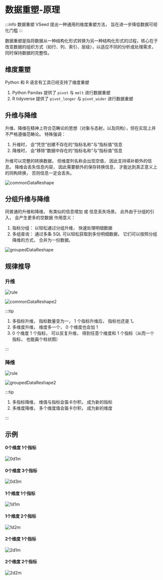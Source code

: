 # 数据重塑-原理

:::info 数据重塑
VSeed 提出一种通用的维度重塑方法， 旨在进一步降低数据可视化门槛
:::

数据重塑是指将数据从一种结构化形式转换为另一种结构化形式的过程，核心在于改变数据的组织方式（如行、列、索引、层级），以适应不同的分析或处理需求，同时保持数据的完整性。


## 维度重塑
Python 和 R 语言有工具已经支持了维度重塑
1. Python Pandas 提供了 `pivot` 与 `melt` 进行数据重塑
2. R tidyverse 提供了 `pivot_longer` 与 `pivot_wider` 进行数据重塑


## 升维与降维

升维、降维在精神上符合范畴论的思想（对象与态射，以及同构），但在实现上并不严格遵循范畴论。
特殊强调：
1. 升维时， 会“凭空”创建不存在的“指标名称”与“指标值”信息
2. 降维时， 会“移除”数据中存在的“指标名称”与“指标值”信息

升维可以完整的转换数据， 但维度列名称会出现空值， 因此支持填补额外的信息。
降维会丢失信息内容， 因此需要额外的保存转换信息， 才能达到真正意义上的同构转换， 否则信息一定会丢失。

![commonDataReshape](/images/commonDataReshape.png)

## 分组升维与降维

同普通的升维和降维， 有类似的信息增加 或 信息丢失场景。 此外由于分组的引入， 会产生更多的空数据
作用意义：
1. 指标分组： 以轻松通过分组升维， 快速处理明细数据
2. 多组查询： 通过多条 SQL 可以轻松获取到多份明细数据， 它们可以按照分组降维的方式， 合并为一份数据。

![groupedDataReshape](/images/groupedDataReshape.png)

## 规律推导

### 升维

![rule](/images/ruleDataReshape.png)

![commonDataReshape2](/images/commonDataReshape2.png)

:::tip
1. 多指标升维， 指标数量变为一， 1 个指标升维后， 指标也还是 1。
2. 多维度升维， 维度多一个， 0 个维度也会加 1
3. 0 个维度 1 个指标， 可以反复升维， 得到任意个维度和 1 个指标（从而一个指标， 也能画个柱状图）

:::

### 降维

![rule](/images/ruleDataReshape2.png)

![groupedDataReshape2](/images/groupedDataReshape2.png)

:::tip
1. 多指标降维， 维值与指标会笛卡尔积， 成为新的指标
2. 多维度降维， 多个维度值会笛卡尔积， 成为新的维度

:::


## 示例

#### 0个维度 1个指标
![0d1m](/images/0d1m.png)
#### 0个维度 3个指标
![0d3m](/images/0d3m.png)
#### 1个维度 1个指标
![1d1m](/images/1d1m.png)
#### 1个维度 2个指标
![1d2m](/images/1d2m.png)
#### 2个维度 1个指标
![2d1m](/images/2d1m.png)
#### 2个维度 2个指标
![2d2m](/images/2d2m.png)
